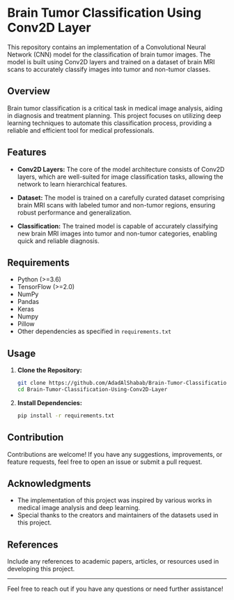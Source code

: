 # Brain Tumor Classification Using Conv2D Layer

This repository contains an implementation of a Convolutional Neural Network (CNN) model for the classification of brain tumor images. The model is built using Conv2D layers and trained on a dataset of brain MRI scans to accurately classify images into tumor and non-tumor classes.

## Overview

Brain tumor classification is a critical task in medical image analysis, aiding in diagnosis and treatment planning. This project focuses on utilizing deep learning techniques to automate this classification process, providing a reliable and efficient tool for medical professionals.

## Features

- **Conv2D Layers:** The core of the model architecture consists of Conv2D layers, which are well-suited for image classification tasks, allowing the network to learn hierarchical features.
  
- **Dataset:** The model is trained on a carefully curated dataset comprising brain MRI scans with labeled tumor and non-tumor regions, ensuring robust performance and generalization.

- **Classification:** The trained model is capable of accurately classifying new brain MRI images into tumor and non-tumor categories, enabling quick and reliable diagnosis.

## Requirements

- Python (>=3.6)
- TensorFlow (>=2.0)
- NumPy
- Pandas
- Keras
- Numpy
- Pillow
- Other dependencies as specified in `requirements.txt`

## Usage

1. **Clone the Repository:**
   ```bash
   git clone https://github.com/AdadAlShabab/Brain-Tumor-Classification-Using-Conv2D-Layer.git
   cd Brain-Tumor-Classification-Using-Conv2D-Layer
   ```

2. **Install Dependencies:**
   ```bash
   pip install -r requirements.txt
   ```

## Contribution

Contributions are welcome! If you have any suggestions, improvements, or feature requests, feel free to open an issue or submit a pull request.


## Acknowledgments

- The implementation of this project was inspired by various works in medical image analysis and deep learning.
- Special thanks to the creators and maintainers of the datasets used in this project.

## References

Include any references to academic papers, articles, or resources used in developing this project.

---

Feel free to reach out if you have any questions or need further assistance!
